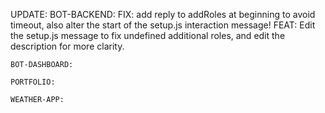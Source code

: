 UPDATE:
    BOT-BACKEND:
       FIX: add reply to addRoles at beginning to avoid timeout, also alter the start of the setup.js interaction message!
       FEAT: Edit the setup.js message to fix undefined additional roles, and edit the description for more clarity.

    BOT-DASHBOARD:

    PORTFOLIO:

    WEATHER-APP:
